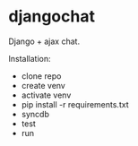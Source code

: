 # djangochat

Django + ajax chat.

Installation:
 - clone repo
 - create venv
 - activate venv
 - pip install -r requirements.txt
 - syncdb
 - test
 - run
